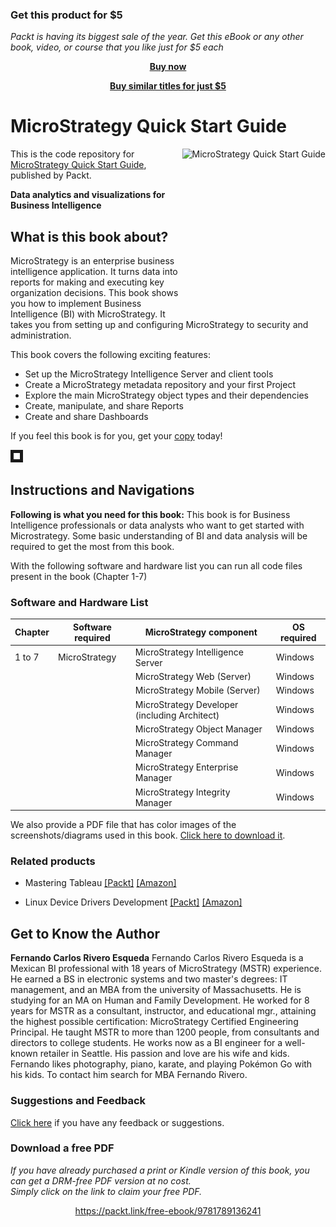 
### Get this product for $5

<i>Packt is having its biggest sale of the year. Get this eBook or any other book, video, or course that you like just for $5 each</i>


<b><p align='center'>[Buy now](https://packt.link/9781789136241)</p></b>


<b><p align='center'>[Buy similar titles for just $5](https://subscription.packtpub.com/search)</p></b>


# MicroStrategy Quick Start Guide
<a href="https://www.packtpub.com/big-data-and-business-intelligence/microstrategy-quick-start-guide?utm_source=github&utm_medium=repository&utm_campaign=9781789136241"><img src="https://d255esdrn735hr.cloudfront.net/sites/default/files/imagecache/ppv4_main_book_cover/B10823.png" alt="MicroStrategy Quick Start Guide" height="256px" align="right"></a>

This is the code repository for [MicroStrategy Quick Start Guide](https://www.packtpub.com/big-data-and-business-intelligence/microstrategy-quick-start-guide?utm_source=github&utm_medium=repository&utm_campaign=9781789136241), published by Packt.

**Data analytics and visualizations for Business Intelligence**

## What is this book about?
MicroStrategy is an enterprise business intelligence application. It turns data into reports for making and executing key organization decisions. This book shows you how to implement Business Intelligence (BI) with MicroStrategy. It takes you from setting up and configuring MicroStrategy to security and administration.

This book covers the following exciting features: 
* Set up the MicroStrategy Intelligence Server and client tools
* Create a MicroStrategy metadata repository and your first Project
* Explore the main MicroStrategy object types and their dependencies
* Create, manipulate, and share Reports
* Create and share Dashboards

If you feel this book is for you, get your [copy](https://www.amazon.com/dp/1789136245) today!

<a href="https://www.packtpub.com/?utm_source=github&utm_medium=banner&utm_campaign=GitHubBanner"><img src="https://raw.githubusercontent.com/PacktPublishing/GitHub/master/GitHub.png" 
alt="https://www.packtpub.com/" border="5" /></a>


## Instructions and Navigations

**Following is what you need for this book:**
This book is for Business Intelligence professionals or data analysts who want to get started with Microstrategy. Some basic understanding of BI and data analysis will be required to get the most from this book.	

With the following software and hardware list you can run all code files present in the book (Chapter 1-7)

### Software and Hardware List

| Chapter  | Software required | MicroStrategy component                         | OS required     |
| -------- | ----------------- | ----------------------------------------------- | --------------- |
| 1 to 7   | MicroStrategy     |  MicroStrategy Intelligence Server              | Windows         |
|          |                   |  MicroStrategy Web (Server)                     | Windows         |
|          |                   |  MicroStrategy Mobile (Server)                  | Windows         |
|          |                   |  MicroStrategy Developer (including Architect)  | Windows         |
|          |                   |  MicroStrategy Object Manager                   | Windows         |
|          |                   |  MicroStrategy Command Manager                  | Windows         |
|          |                   |  MicroStrategy Enterprise Manager               | Windows         |
|          |                   |  MicroStrategy Integrity Manager                | Windows         |


We also provide a PDF file that has color images of the screenshots/diagrams used in this book. [Click here to download it](https://www.packtpub.com/sites/default/files/downloads/9781789136241_ColorImages.pdf).

### Related products
* Mastering Tableau [[Packt]](https://www.packtpub.com/big-data-and-business-intelligence/mastering-tableau?utm_source=github&utm_medium=repository&utm_campaign=9781784397692) [[Amazon]](https://www.amazon.com/dp/1784397695)

* Linux Device Drivers Development [[Packt]](https://www.packtpub.com/networking-and-servers/kali-linux-cookbook-second-edition?utm_source=github&utm_medium=repository&utm_campaign=9781784390303) [[Amazon]](https://www.amazon.com/dp/B00YSILL0S)

## Get to Know the Author
**Fernando Carlos Rivero Esqueda**
Fernando Carlos Rivero Esqueda is a Mexican BI professional with 18 years of MicroStrategy (MSTR) experience. He earned a BS in electronic systems and two master's degrees: IT management, and an MBA from the university of Massachusetts. He is studying for an MA on Human and Family Development. He worked for 8 years for MSTR as a consultant, instructor, and educational mgr., attaining the highest possible certification: MicroStrategy Certified Engineering Principal. He taught MSTR to more than 1200 people, from consultants and directors to college students. He works now as a BI engineer for a well-known retailer in Seattle. His passion and love are his wife and kids. Fernando likes photography, piano, karate, and playing Pokémon Go with his kids. To contact him search for MBA Fernando Rivero.


### Suggestions and Feedback
[Click here](https://docs.google.com/forms/d/e/1FAIpQLSdy7dATC6QmEL81FIUuymZ0Wy9vH1jHkvpY57OiMeKGqib_Ow/viewform) if you have any feedback or suggestions.
### Download a free PDF

 <i>If you have already purchased a print or Kindle version of this book, you can get a DRM-free PDF version at no cost.<br>Simply click on the link to claim your free PDF.</i>
<p align="center"> <a href="https://packt.link/free-ebook/9781789136241">https://packt.link/free-ebook/9781789136241 </a> </p>